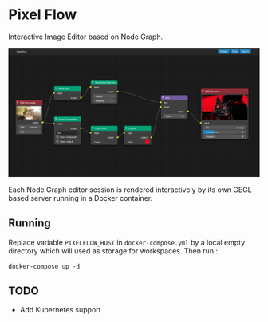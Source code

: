 # Pixel Flow

Interactive Image Editor based on Node Graph.

![Screenshot](docs/screenshot.png)

Each Node Graph editor session is rendered interactively by its own
GEGL based server running in a Docker container.

## Running

Replace variable `PIXELFLOW_HOST` in `docker-compose.yml` by a local empty directory
which will used as storage for workspaces. Then run :

```
docker-compose up -d
```

## TODO

 * Add Kubernetes support
